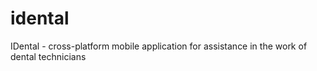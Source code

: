 # idental

IDental - cross-platform mobile application for assistance in the work of dental technicians  

